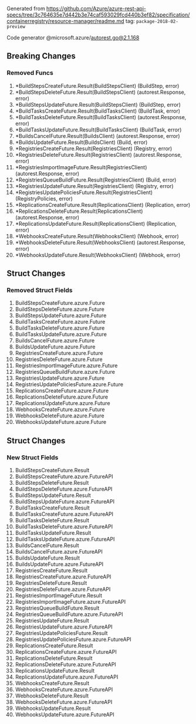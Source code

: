 Generated from https://github.com/Azure/azure-rest-api-specs/tree/3c764635e7d442b3e74caf593029fcd440b3ef82/specification/containerregistry/resource-manager/readme.md tag: `package-2018-02-preview`

Code generator @microsoft.azure/autorest.go@2.1.168

## Breaking Changes

### Removed Funcs

1. *BuildStepsCreateFuture.Result(BuildStepsClient) (BuildStep, error)
1. *BuildStepsDeleteFuture.Result(BuildStepsClient) (autorest.Response, error)
1. *BuildStepsUpdateFuture.Result(BuildStepsClient) (BuildStep, error)
1. *BuildTasksCreateFuture.Result(BuildTasksClient) (BuildTask, error)
1. *BuildTasksDeleteFuture.Result(BuildTasksClient) (autorest.Response, error)
1. *BuildTasksUpdateFuture.Result(BuildTasksClient) (BuildTask, error)
1. *BuildsCancelFuture.Result(BuildsClient) (autorest.Response, error)
1. *BuildsUpdateFuture.Result(BuildsClient) (Build, error)
1. *RegistriesCreateFuture.Result(RegistriesClient) (Registry, error)
1. *RegistriesDeleteFuture.Result(RegistriesClient) (autorest.Response, error)
1. *RegistriesImportImageFuture.Result(RegistriesClient) (autorest.Response, error)
1. *RegistriesQueueBuildFuture.Result(RegistriesClient) (Build, error)
1. *RegistriesUpdateFuture.Result(RegistriesClient) (Registry, error)
1. *RegistriesUpdatePoliciesFuture.Result(RegistriesClient) (RegistryPolicies, error)
1. *ReplicationsCreateFuture.Result(ReplicationsClient) (Replication, error)
1. *ReplicationsDeleteFuture.Result(ReplicationsClient) (autorest.Response, error)
1. *ReplicationsUpdateFuture.Result(ReplicationsClient) (Replication, error)
1. *WebhooksCreateFuture.Result(WebhooksClient) (Webhook, error)
1. *WebhooksDeleteFuture.Result(WebhooksClient) (autorest.Response, error)
1. *WebhooksUpdateFuture.Result(WebhooksClient) (Webhook, error)

## Struct Changes

### Removed Struct Fields

1. BuildStepsCreateFuture.azure.Future
1. BuildStepsDeleteFuture.azure.Future
1. BuildStepsUpdateFuture.azure.Future
1. BuildTasksCreateFuture.azure.Future
1. BuildTasksDeleteFuture.azure.Future
1. BuildTasksUpdateFuture.azure.Future
1. BuildsCancelFuture.azure.Future
1. BuildsUpdateFuture.azure.Future
1. RegistriesCreateFuture.azure.Future
1. RegistriesDeleteFuture.azure.Future
1. RegistriesImportImageFuture.azure.Future
1. RegistriesQueueBuildFuture.azure.Future
1. RegistriesUpdateFuture.azure.Future
1. RegistriesUpdatePoliciesFuture.azure.Future
1. ReplicationsCreateFuture.azure.Future
1. ReplicationsDeleteFuture.azure.Future
1. ReplicationsUpdateFuture.azure.Future
1. WebhooksCreateFuture.azure.Future
1. WebhooksDeleteFuture.azure.Future
1. WebhooksUpdateFuture.azure.Future

## Struct Changes

### New Struct Fields

1. BuildStepsCreateFuture.Result
1. BuildStepsCreateFuture.azure.FutureAPI
1. BuildStepsDeleteFuture.Result
1. BuildStepsDeleteFuture.azure.FutureAPI
1. BuildStepsUpdateFuture.Result
1. BuildStepsUpdateFuture.azure.FutureAPI
1. BuildTasksCreateFuture.Result
1. BuildTasksCreateFuture.azure.FutureAPI
1. BuildTasksDeleteFuture.Result
1. BuildTasksDeleteFuture.azure.FutureAPI
1. BuildTasksUpdateFuture.Result
1. BuildTasksUpdateFuture.azure.FutureAPI
1. BuildsCancelFuture.Result
1. BuildsCancelFuture.azure.FutureAPI
1. BuildsUpdateFuture.Result
1. BuildsUpdateFuture.azure.FutureAPI
1. RegistriesCreateFuture.Result
1. RegistriesCreateFuture.azure.FutureAPI
1. RegistriesDeleteFuture.Result
1. RegistriesDeleteFuture.azure.FutureAPI
1. RegistriesImportImageFuture.Result
1. RegistriesImportImageFuture.azure.FutureAPI
1. RegistriesQueueBuildFuture.Result
1. RegistriesQueueBuildFuture.azure.FutureAPI
1. RegistriesUpdateFuture.Result
1. RegistriesUpdateFuture.azure.FutureAPI
1. RegistriesUpdatePoliciesFuture.Result
1. RegistriesUpdatePoliciesFuture.azure.FutureAPI
1. ReplicationsCreateFuture.Result
1. ReplicationsCreateFuture.azure.FutureAPI
1. ReplicationsDeleteFuture.Result
1. ReplicationsDeleteFuture.azure.FutureAPI
1. ReplicationsUpdateFuture.Result
1. ReplicationsUpdateFuture.azure.FutureAPI
1. WebhooksCreateFuture.Result
1. WebhooksCreateFuture.azure.FutureAPI
1. WebhooksDeleteFuture.Result
1. WebhooksDeleteFuture.azure.FutureAPI
1. WebhooksUpdateFuture.Result
1. WebhooksUpdateFuture.azure.FutureAPI
